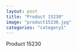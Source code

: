 ```yaml
---
layout: post
title: "Product 15230"
image: "product15230.jpg"
categories: "category1"
---
```

Product 15230

